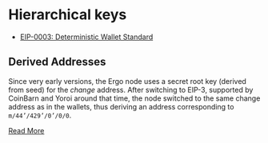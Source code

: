 # Hierarchical keys


- [EIP-0003: Deterministic Wallet Standard](https://github.com/ergoplatform/eips/blob/ad0730daaebd9783f8db3c3095187a62851ee132/eip-0003.md)


## Derived Addresses

Since very early versions, the Ergo node uses a secret root key (derived from seed) for the *change* address. After switching to EIP-3, supported by CoinBarn and Yoroi around that time, the node switched to the same change address as in the wallets, thus deriving an address corresponding to `m/44’/429’/0’/0/0`.

[Read More](https://www.ergoforum.org/t/an-issue-with-change-address-of-node-wallet/2940)